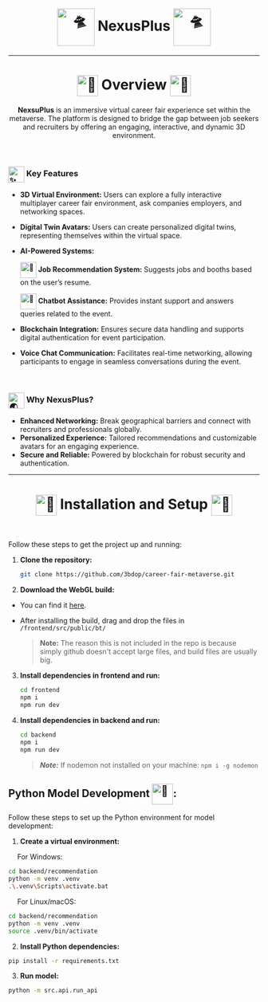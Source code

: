 <h1 align="center">
<!-- <picture>
  <source srcset="https://fonts.gstatic.com/s/e/notoemoji/latest/1f929/512.webp" type="image/webp"  align="center">
  <img src="https://fonts.gstatic.com/s/e/notoemoji/latest/1f929/512.gif" alt="🤩" width="75" height="75"  align="center">
</picture> -->
<picture>
  <source srcset="https://fonts.gstatic.com/s/e/notoemoji/latest/1f6f8/512.webp" type="image/webp">
  <img src="https://fonts.gstatic.com/s/e/notoemoji/latest/1f6f8/512.gif" alt="🛸" width="75" height="75"align="center">
</picture>
  NexusPlus
<picture>
  <source srcset="https://fonts.gstatic.com/s/e/notoemoji/latest/1f6f8/512.webp" type="image/webp">
  <img src="https://fonts.gstatic.com/s/e/notoemoji/latest/1f6f8/512.gif" alt="🛸" width="75" height="75"align="center">
</picture>
</h1>

---
 
<h1 align="center">
<picture>
  <source srcset="https://fonts.gstatic.com/s/e/notoemoji/latest/1f680/512.webp" type="image/webp" align="center">
  <img src="https://fonts.gstatic.com/s/e/notoemoji/latest/1f680/512.gif" alt="🚀" width="42" height="42" align="center">
</picture>
 Overview
<picture>
  <source srcset="https://fonts.gstatic.com/s/e/notoemoji/latest/1f680/512.webp" type="image/webp" align="center">
  <img src="https://fonts.gstatic.com/s/e/notoemoji/latest/1f680/512.gif" alt="🚀" width="42" height="42" align="center">
</picture>
</h1>

<p align="center"> <b>NexsuPlus</b> is an immersive virtual career fair experience set within the metaverse. The platform is designed to bridge the gap between job seekers and recruiters by offering an engaging, interactive, and dynamic 3D environment.</p>

<br/>

<h3>
<picture>
  <source srcset="https://fonts.gstatic.com/s/e/notoemoji/latest/2728/512.webp" type="image/webp"align="center">
  <img src="https://fonts.gstatic.com/s/e/notoemoji/latest/2728/512.gif" alt="✨" width="32" height="32"align="center">
</picture>
  Key Features
</h3>

- **3D Virtual Environment:** Users can explore a fully interactive multiplayer career fair environment, ask companies employers, and networking spaces.
- **Digital Twin Avatars:** Users can create personalized digital twins, representing themselves within the virtual space.
- **AI-Powered Systems:**
  <p>
    <picture>
    <source srcset="https://fonts.gstatic.com/s/e/notoemoji/latest/1f3af/512.webp" type="image/webp"align="center">
    <img src="https://fonts.gstatic.com/s/e/notoemoji/latest/1f3af/512.gif" alt="🎯" width="32" height="32"align="center">
    </picture> 
    <b>Job Recommendation System:</b> Suggests jobs and booths based on the user’s resume.
  </p> 
  <p>
    <picture>
    <source srcset="https://fonts.gstatic.com/s/e/notoemoji/latest/1f916/512.webp" type="image/webp"align="center">
    <img src="https://fonts.gstatic.com/s/e/notoemoji/latest/1f916/512.gif" alt="🤖" width="32" height="32"align="center">
    </picture> 
    <b>Chatbot Assistance:</b> Provides instant support and answers queries related to the event.
  </p>

- **Blockchain Integration:** Ensures secure data handling and supports digital authentication for event participation.
- **Voice Chat Communication:** Facilitates real-time networking, allowing participants to engage in seamless conversations during the event.

<br/>

<h3>
<picture>
  <source srcset="https://fonts.gstatic.com/s/e/notoemoji/latest/1f30f/512.webp" type="image/webp"align="center">
  <img src="https://fonts.gstatic.com/s/e/notoemoji/latest/1f30f/512.gif" alt="🌏" width="32" height="32"align="center">
</picture>
  Why NexusPlus?
</h3>

- **Enhanced Networking:** Break geographical barriers and connect with recruiters and professionals globally.
- **Personalized Experience:** Tailored recommendations and customizable avatars for an engaging experience.
- **Secure and Reliable:** Powered by blockchain for robust security and authentication.

---

<h1 align="center">
<picture>
  <source srcset="https://fonts.gstatic.com/s/e/notoemoji/latest/1f6a7/512.webp" type="image/webp">
  <img src="https://fonts.gstatic.com/s/e/notoemoji/latest/1f6a7/512.gif" alt="🚧" width="42" height="42"align="center">
</picture>
 Installation and Setup
<picture>
  <source srcset="https://fonts.gstatic.com/s/e/notoemoji/latest/1f6a7/512.webp" type="image/webp">
  <img src="https://fonts.gstatic.com/s/e/notoemoji/latest/1f6a7/512.gif" alt="🚧" width="42" height="42"align="center">
</picture>
</h1>

<br/>

Follow these steps to get the project up and running:

1. **Clone the repository:**

   ```Bash
   git clone https://github.com/3bdop/career-fair-metaverse.git
   ```

2. **Download the WebGL build:**

- You can find it [here](https://drive.google.com/file/d/1L4ULqhGlk11bPRumg6TibCMJKbgTXIbE/view?usp=drive_link).
- After installing the build, drag and drop the files in `/frontend/src/public/bt/`
  
  > **__Note__:** The reason this is not included in the repo is because simply github doesn't accept large files, and build files are usually big.

3. **Install dependencies in frontend and run:**

   ```Bash
   cd frontend
   npm i
   npm run dev
   ```

4. **Install dependencies in backend and run:**

   ```Bash
   cd backend
   npm i
   npm run dev
   ```

   > **_Note:_** If nodemon not installed on your machine: `npm i -g nodemon`

## Python Model Development <img src="https://fonts.gstatic.com/s/e/notoemoji/latest/1f40d/512.gif" alt="🐍" width="42" height="42" align='center'>:

Follow these steps to set up the Python environment for model development:

1. **Create a virtual environment:**

&emsp; For Windows:

```bash
cd backend/recommendation
python -m venv .venv
.\.venv\Scripts\activate.bat
```

&emsp; For Linux/macOS:

```bash
cd backend/recommendation
python -m venv .venv
source .venv/bin/activate
```

2.  **Install Python dependencies:**

```bash
pip install -r requirements.txt
```

3. **Run model:**

```Bash
python -m src.api.run_api
```
